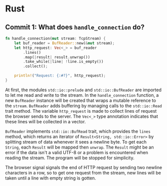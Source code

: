 # Rust

## Commit 1: What does `handle_connection` do?
```rust
fn handle_connection(mut stream: TcpStream) {
    let buf_reader = BufReader::new(&mut stream);
    let http_request: Vec<_> = buf_reader
        .lines()
        .map(|result| result.unwrap())
        .take_while(|line| !line.is_empty())
        .collect();
    
    println!("Request: {:#?}", http_request);
}
```
At first, the modules `std::io::prelude` and `std::io::BufReader` are imported to let me read and write to the stream. In the `handle_connection` function, a new `BufReader` instance will be created that wraps a mutable reference to the `stream`. `BufReader` adds buffering by managing calls to the `std::io::Read` trait method. The variable `http_request` is made to collect lines of request the browser sends to the server. The `Vec<_>` type annotation indicates that these lines will be collected in a vector. 

`BufReader` implements `std::io::BufRead` trait, which provides the `lines` method, which returns an iterator of `Result<String, std::io::Error>` by splitting stream of data whenever it sees a newline byte. To get each `String`, each `Result` will be mapped then `unwrap`. The `Result` might be an error if the data isn't a valid UTF-8 or a problem is encountered when reading the stream. The program will be stopped for simplicity.

The browser signal signals the end of HTTP request by sending two newline characters in a row, so to get one request from the stream, new lines will be taken until a line with empty string is gotten.